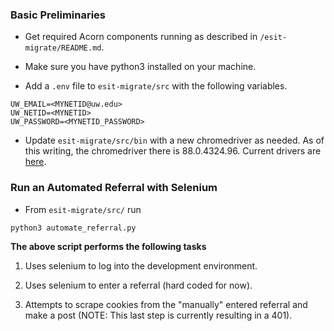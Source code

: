 ### Basic Preliminaries
- Get required Acorn components running as described in `/esit-migrate/README.md`.

- Make sure you have python3 installed on your machine.

- Add a `.env` file to `esit-migrate/src` with the following variables.

```
UW_EMAIL=<MYNETID@uw.edu>
UW_NETID=<MYNETID>
UW_PASSWORD=<MYNETID_PASSWORD>
```

- Update `esit-migrate/src/bin` with a new chromedriver as needed. As of this writing, the chromedriver there is 88.0.4324.96. Current drivers are [here](https://chromedriver.chromium.org/downloads). 

### Run an Automated Referral with Selenium

- From `esit-migrate/src/` run 

```
python3 automate_referral.py
```

**The above script performs the following tasks**

1. Uses selenium to log into the development environment. 

2. Uses selenium to enter a referral (hard coded for now). 

3. Attempts to scrape cookies from the "manually" entered referral and make a post (NOTE: This last step is currently resulting in a 401). 
